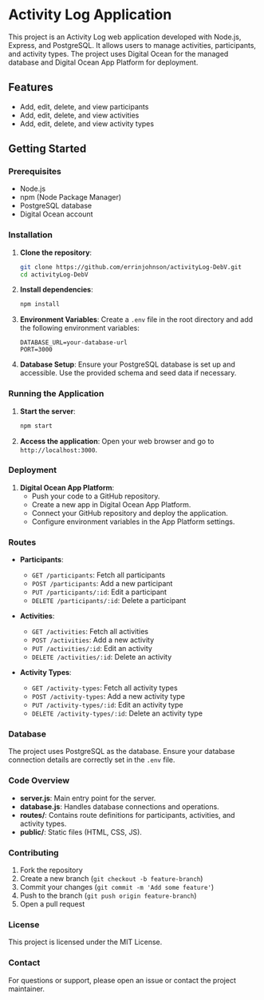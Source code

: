 # Activity Log Application

This project is an Activity Log web application developed with Node.js, Express, and PostgreSQL. It allows users to manage activities, participants, and activity types. The project uses Digital Ocean for the managed database and Digital Ocean App Platform for deployment.

## Features

- Add, edit, delete, and view participants
- Add, edit, delete, and view activities
- Add, edit, delete, and view activity types

## Getting Started

### Prerequisites

- Node.js
- npm (Node Package Manager)
- PostgreSQL database
- Digital Ocean account

### Installation

1. **Clone the repository**:

   ```bash
   git clone https://github.com/errinjohnson/activityLog-DebV.git
   cd activityLog-DebV
   ```

2. **Install dependencies**:

   ```bash
   npm install
   ```

3. **Environment Variables**: Create a `.env` file in the root directory and add the following environment variables:

   ```
   DATABASE_URL=your-database-url
   PORT=3000
   ```

4. **Database Setup**: Ensure your PostgreSQL database is set up and accessible. Use the provided schema and seed data if necessary.

### Running the Application

1. **Start the server**:

   ```bash
   npm start
   ```

2. **Access the application**: Open your web browser and go to `http://localhost:3000`.

### Deployment

1. **Digital Ocean App Platform**:
   - Push your code to a GitHub repository.
   - Create a new app in Digital Ocean App Platform.
   - Connect your GitHub repository and deploy the application.
   - Configure environment variables in the App Platform settings.

### Routes

- **Participants**:

  - `GET /participants`: Fetch all participants
  - `POST /participants`: Add a new participant
  - `PUT /participants/:id`: Edit a participant
  - `DELETE /participants/:id`: Delete a participant

- **Activities**:

  - `GET /activities`: Fetch all activities
  - `POST /activities`: Add a new activity
  - `PUT /activities/:id`: Edit an activity
  - `DELETE /activities/:id`: Delete an activity

- **Activity Types**:
  - `GET /activity-types`: Fetch all activity types
  - `POST /activity-types`: Add a new activity type
  - `PUT /activity-types/:id`: Edit an activity type
  - `DELETE /activity-types/:id`: Delete an activity type

### Database

The project uses PostgreSQL as the database. Ensure your database connection details are correctly set in the `.env` file.

### Code Overview

- **server.js**: Main entry point for the server.
- **database.js**: Handles database connections and operations.
- **routes/**: Contains route definitions for participants, activities, and activity types.
- **public/**: Static files (HTML, CSS, JS).

### Contributing

1. Fork the repository
2. Create a new branch (`git checkout -b feature-branch`)
3. Commit your changes (`git commit -m 'Add some feature'`)
4. Push to the branch (`git push origin feature-branch`)
5. Open a pull request

### License

This project is licensed under the MIT License.

### Contact

For questions or support, please open an issue or contact the project maintainer.
